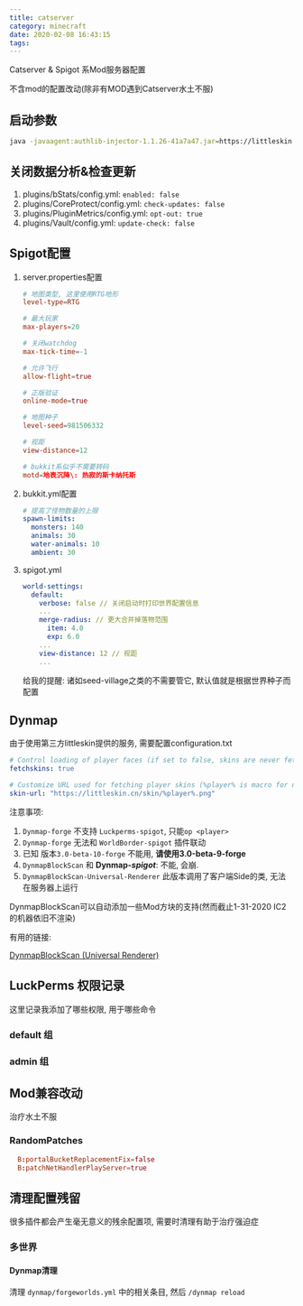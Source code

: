 ```yaml
---
title: catserver
category: minecraft
date: 2020-02-08 16:43:15
tags:
---
```


Catserver & Spigot 系Mod服务器配置

不含mod的配置改动(除非有MOD遇到Catserver水土不服)

<!-- more -->

## 启动参数

```bash catserver/start.sh
java -javaagent:authlib-injector-1.1.26-41a7a47.jar=https://littleskin.cn/api/yggdrasil -XX:+UnlockExperimentalVMOptions -XX:+UseG1GC -XX:G1NewSizePercent=20 -XX:G1ReservePercent=20 -XX:MaxGCPauseMillis=50 -XX:G1HeapRegionSize=16M -XX:-UseAdaptiveSizePolicy -XX:-OmitStackTraceInFastThrow -Xmn128m -Xmx2048m -jar CatServer-a9501ab-async.jar nogui --tweakClass net.minecraftforge.fml.common.launcher.FMLServerTweaker
```

## 关闭数据分析&检查更新

1. plugins/bStats/config.yml: `enabled: false`
2. plugins/CoreProtect/config.yml: `check-updates: false`
3. plugins/PluginMetrics/config.yml: `opt-out: true`
4. plugins/Vault/config.yml: `update-check: false`

## Spigot配置

1. server.properties配置

   ```conf catserver/server.properties
   # 地图类型, 这里使用RTG地形
   level-type=RTG
   
   # 最大玩家
   max-players=20
   
   # 关闭watchdog
   max-tick-time=-1
   
   # 允许飞行
   allow-flight=true
   
   # 正版验证
   online-mode=true
   
   # 地图种子
   level-seed=981506332
   
   # 视距
   view-distance=12
   
   # bukkit系似乎不需要转码
   motd=地表沉降\: 热寂的斯卡纳托斯
   ```

2. bukkit.yml配置

   ```yml catserver/bukkit.yml
   # 提高了怪物数量的上限
   spawn-limits:
     monsters: 140
     animals: 30
     water-animals: 10
     ambient: 30
   ```

3. spigot.yml

   ```yml catserver/spigot.yml
   world-settings:
     default:
       verbose: false // 关闭启动时打印世界配置信息
       ...
       merge-radius: // 更大合并掉落物范围
         item: 4.0
         exp: 6.0
       ...
       view-distance: 12 // 视距
       ...
   ```

   给我的提醒: 诸如seed-village之类的不需要管它, 默认值就是根据世界种子而配置

## Dynmap

由于使用第三方littleskin提供的服务, 需要配置configuration.txt

```yml catserver/dynmap/configuration.txt
# Control loading of player faces (if set to false, skins are never fetched)
fetchskins: true

# Customize URL used for fetching player skins (%player% is macro for name)
skin-url: "https://littleskin.cn/skin/%player%.png"
```

注意事项:

1. `Dynmap-forge` 不支持 `Luckperms-spigot`, 只能`op <player>`
2. `Dynmap-forge` 无法和 `WorldBorder-spigot` 插件联动
3. 已知 版本`3.0-beta-10-forge` 不能用, **请使用3.0-beta-9-forge**
4. `DynmapBlockScan` 和 **Dynmap-_spigot_**: 不能, 会崩.
5. `DynmapBlockScan-Universal-Renderer` 此版本调用了客户端Side的类, 无法在服务器上运行

DynmapBlockScan可以自动添加一些Mod方块的支持(然而截止1-31-2020 IC2的机器依旧不渲染)

有用的链接:

[DynmapBlockScan (Universal Renderer)](https://github.com/LolHens/DynmapBlockScan/tree/universal-renderer)

## LuckPerms 权限记录

这里记录我添加了哪些权限, 用于哪些命令

### default 组

### admin 组

## Mod兼容改动

治疗水土不服

### RandomPatches

```conf catserver/config/randompatches.cfg
  B:portalBucketReplacementFix=false
  B:patchNetHandlerPlayServer=true
```

## 清理配置残留

很多插件都会产生毫无意义的残余配置项, 需要时清理有助于治疗强迫症

### 多世界

#### Dynmap清理

清理 `dynmap/forgeworlds.yml` 中的相关条目, 然后 `/dynmap reload`
